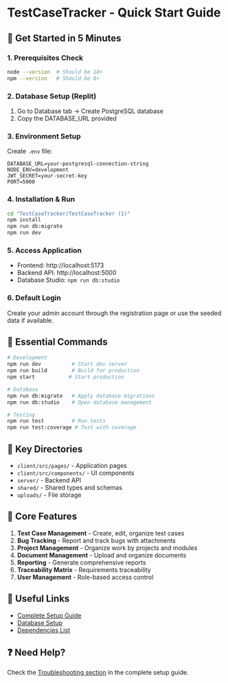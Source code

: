 
# TestCaseTracker - Quick Start Guide

## 🚀 Get Started in 5 Minutes

### 1. Prerequisites Check
```bash
node --version  # Should be 18+
npm --version   # Should be 8+
```

### 2. Database Setup (Replit)
1. Go to Database tab → Create PostgreSQL database
2. Copy the DATABASE_URL provided

### 3. Environment Setup
Create `.env` file:
```env
DATABASE_URL=your-postgresql-connection-string
NODE_ENV=development
JWT_SECRET=your-secret-key
PORT=5000
```

### 4. Installation & Run
```bash
cd "TestCaseTracker/TestCaseTracker (1)"
npm install
npm run db:migrate
npm run dev
```

### 5. Access Application
- Frontend: http://localhost:5173
- Backend API: http://localhost:5000
- Database Studio: `npm run db:studio`

### 6. Default Login
Create your admin account through the registration page or use the seeded data if available.

## 🔧 Essential Commands

```bash
# Development
npm run dev          # Start dev server
npm run build        # Build for production
npm start           # Start production

# Database
npm run db:migrate   # Apply database migrations
npm run db:studio    # Open database management

# Testing
npm run test         # Run tests
npm run test:coverage # Test with coverage
```

## 📁 Key Directories

- `client/src/pages/` - Application pages
- `client/src/components/` - UI components
- `server/` - Backend API
- `shared/` - Shared types and schemas
- `uploads/` - File storage

## 🎯 Core Features

1. **Test Case Management** - Create, edit, organize test cases
2. **Bug Tracking** - Report and track bugs with attachments
3. **Project Management** - Organize work by projects and modules  
4. **Document Management** - Upload and organize documents
5. **Reporting** - Generate comprehensive reports
6. **Traceability Matrix** - Requirements traceability
7. **User Management** - Role-based access control

## 🔗 Useful Links

- [Complete Setup Guide](./SETUP_GUIDE.md)
- [Database Setup](./DATABASE_SETUP.md)
- [Dependencies List](./DEPENDENCIES.md)

## ❓ Need Help?

Check the [Troubleshooting section](./SETUP_GUIDE.md#troubleshooting) in the complete setup guide.

